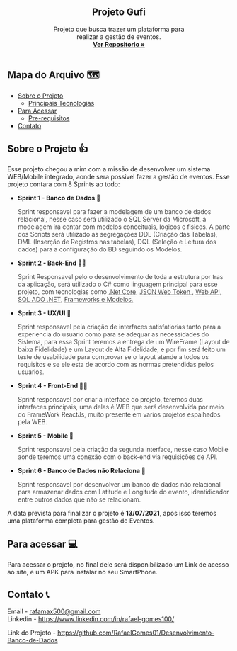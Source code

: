 <link rel="preconnect" href="https://fonts.gstatic.com">
<link href="https://fonts.googleapis.com/css2?family=Roboto:wght@100;300;400;500;700;900&display=swap" rel="stylesheet">

<!-- Logo -->
<br>

  <h2 align="center">Projeto Gufi</h2>

  <p align="center">
    Projeto que busca trazer um plataforma para <br> realizar a gestão de eventos.
    <br />
    <a href="https://github.com/RafaelGomes01/Projeto_Guffi"><strong>Ver Repositorio 
    »</strong></a>
    <br />
    <br />
  </p>
</p>



<!-- Mapa -->
## Mapa do Arquivo 🗺️

* [Sobre o Projeto](#about)
  * [Principais Tecnologias](#tec)
* [Para Acessar](#acess)
  * [Pre-requisitos](#prerequisites)
* [Contato](#contato) 



<!-- Sobre o Projeto -->
## Sobre o Projeto 👍
<p id="about">
Esse projeto chegou a mim com a missão de desenvolver um sistema WEB/Mobile integrado, aonde sera possivel fazer a gestão de eventos. Esse projeto contara com 8 Sprints ao todo:
</p>

* <p style="font-weight: bold;"> Sprint 1 - Banco de Dados 🎲</p>
  <p style="font-weight: 300;"> Sprint responsavel para fazer a modelagem de um banco de dados relacional, nesse caso será utilizado o SQL Server da Microsoft, a modelagem ira contar com modelos conceituais, logicos e fisicos. A parte dos Scripts será utilizado as segregações DDL (Criação das Tabelas), DML (Inserção de Registros nas tabelas), DQL (Seleção e Leitura dos dados) para a configuração do BD seguindo os Modelos.</p>

* <p style="font-weight: bold;"> Sprint 2 - Back-End 👨‍💻</p>
  <p style="font-weight: 300;">Sprint Responsavel pelo o desenvolvimento de toda a estrutura por tras da aplicação, será utilizado o C# como linguagem principal para esse projeto, com tecnologias como <span style="text-decoration: underline">.Net Core</span>, <span style="text-decoration: underline">JSON Web Token </span>, <span style="text-decoration: underline">Web API, </span> <span style="text-decoration: underline"> SQL ADO .NET</span>, <span style="text-decoration: underline">Frameworks e Modelos. </span></p>

* <p style="font-weight: bold;"> Sprint 3 - UX/UI 🎨</p>
  <p style="font-weight: 300;"> Sprint responsavel pela criação de interfaces satisfatiorias tanto para a experiencia do usuario como para se adequar as necessidades do Sistema, para essa Sprint teremos a entrega de um WireFrame (Layout de baixa Fidelidade) e um Layout de Alta Fidelidade, e por fim será feito um teste de usabilidade para comprovar se o layout atende a todos os requisitos e se ele esta de acordo com as normas pretendidas pelos usuarios.</p>

* <p style="font-weight: bold;"> Sprint 4 - Front-End 👨‍💻</p>
  <p style="font-weight: 300;"> Sprint responsavel por criar a interface do projeto, teremos duas interfaces principais, uma delas é WEB que será desenvolvida por meio do FrameWork ReactJs, muito presente em varios projetos espalhados pela WEB.</p>

* <p style="font-weight: bold;"> Sprint 5 - Mobile 📱</p>
  <p style="font-weight: 300;"> Sprint responsavel pela criação da segunda interface, nesse caso Mobile aonde teremos uma conexão com o back-end via requisições de API.</p>

* <p style="font-weight: bold;"> Sprint 6 - Banco de Dados não Relaciona 🎲</p>
  <p style="font-weight: 300;"> Sprint responsavel por desenvolver um banco de dados não relacional para armazenar dados com Latitude e Longitude do evento, identidicador entre outros dados que não se relacionam.</p>

<p>A data prevista para finalizar o projeto é <span style="font-weight: bold;">13/07/2021</span>, apos isso teremos uma plataforma completa para gestão de Eventos.</p>

<!-- Para Acessar -->
## Para acessar 💻
<p id="acess">
Para acessar o projeto, no final dele será disponibilizado um Link de acesso ao site, e um APK para instalar no seu SmartPhone.

<!-- Contato -->
## Contato 📞
<p id="contato">
Email - <a href="rafamax500@gmail.com"> rafamax500@gmail.com </a><br>
Linkedin - <a href="https://www.linkedin.com/in/rafael-gomes100/"> https://www.linkedin.com/in/rafael-gomes100/ </a>

Link do Projeto - https://github.com/RafaelGomes01/Desenvolvimento-Banco-de-Dados
  



